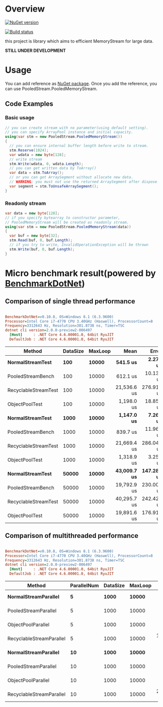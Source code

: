 # Overview

[![NuGet version](https://badge.fury.io/nu/PooledStream.svg)](https://badge.fury.io/nu/PooledStream)

[![Build status](https://ci.appveyor.com/api/projects/status/yhm2jto1ed0q0x0y/branch/master?svg=true)](https://ci.appveyor.com/project/itn3000/pooledstream-kviqp/branch/master)

this project is library which aims to efficient MemoryStream for large data.

**STILL UNDER DEVELOPMENT**

# Usage

You can add reference as [NuGet package](https://www.nuget.org/packages/PooledStream/).
Once you add the reference, you can use PooledStream.PooledMemoryStream.

## Code Examples

### Basic usage

```csharp
// you can create stream with no parameter(using default setting).
// you can specify ArrayPool instance and initial capacity.
using(var stm = new PooledStream.PooledMemoryStream())
{
  // you can ensure internal buffer length before write to stream.
  stm.Reserve(1024);
  var wdata = new byte[128];
  // write stream
  stm.Write(wdata, 0, wdata.Length);
  // you can get written data by ToArray()
  var data = stm.ToArray();
  // or you can get ArraySegment without allocate new data.
  // WARNING: you must not use the returned ArraySegment after dispose Stream 
  var segment = stm.ToUnsafeArraySegment();
}
```

### Readonly stream

```csharp
var data = new byte[128];
// if you specify bytearray to constructor parameter,
// PooledMemoryStream will be created as readonly stream.
using(var stm = new PooledStream.PooledMemoryStream(data))
{
  var buf = new byte[32];
  stm.Read(buf, 0, buf.Length);
  // if you try to write, InvalidOperationException will be thrown
  stm.Write(buf, 0, buf.Length);
}
```

# Micro benchmark result(powered by [BenchmarkDotNet](http://benchmarkdotnet.org/))

## Comparison of single thread performance

``` ini

BenchmarkDotNet=v0.10.8, OS=Windows 8.1 (6.3.9600)
Processor=Intel Core i7-4770 CPU 3.40GHz (Haswell), ProcessorCount=8
Frequency=3312643 Hz, Resolution=301.8738 ns, Timer=TSC
dotnet cli version=2.0.0-preview2-006497
  [Host]     : .NET Core 4.6.00001.0, 64bit RyuJIT
  DefaultJob : .NET Core 4.6.00001.0, 64bit RyuJIT


```
 |               Method | DataSize | MaxLoop |        Mean |      Error |     StdDev | Scaled | ScaledSD |       Gen 0 |     Gen 1 |   Gen 2 |   Allocated |
 |--------------------- |--------- |-------- |------------:|-----------:|-----------:|-------:|---------:|------------:|----------:|--------:|------------:|
 |     **NormalStreamTest** |      **100** |   **10000** |    **541.5 us** |   **2.272 us** |   **2.126 us** |   **1.00** |     **0.00** |    **838.8672** |         **-** |       **-** |  **3437.63 KB** |
 |    PooledStreamBench |      100 |   10000 |    612.1 us |  10.134 us |  10.407 us |   1.13 |     0.02 |    170.8984 |         - |       - |   703.25 KB |
 | RecyclableStreamTest |      100 |   10000 | 21,536.6 us | 276.913 us | 259.025 us |  39.77 |     0.49 |   1062.5000 |   31.2500 | 31.2500 |  4510.44 KB |
 |       ObjectPoolTest |      100 |   10000 |  1,198.0 us |  18.856 us |  17.637 us |   2.21 |     0.03 |    152.3438 |         - |       - |   625.13 KB |
 |     **NormalStreamTest** |     **1000** |   **10000** |  **1,147.0 us** |   **7.268 us** |   **6.443 us** |   **1.00** |     **0.00** |   **2611.3281** |         **-** |       **-** | **10704.13 KB** |
 |    PooledStreamBench |     1000 |   10000 |    839.7 us |  11.962 us |  11.190 us |   0.73 |     0.01 |    171.8750 |         - |       - |   704.13 KB |
 | RecyclableStreamTest |     1000 |   10000 | 21,669.4 us | 286.048 us | 267.570 us |  18.89 |     0.25 |   1062.5000 |   31.2500 | 31.2500 |  4511.31 KB |
 |       ObjectPoolTest |     1000 |   10000 |  1,318.9 us |   3.252 us |   2.539 us |   1.15 |     0.01 |    152.3438 |         - |       - |      626 KB |
 |     **NormalStreamTest** |    **50000** |   **10000** | **43,009.7 us** | **147.280 us** | **137.766 us** |   **1.00** |     **0.00** | **119000.0000** | **3125.0000** |       **-** | **489267.6 KB** |
 |    PooledStreamBench |    50000 |   10000 | 19,792.9 us | 230.006 us | 215.148 us |   0.46 |     0.01 |    156.2500 |         - |       - |   751.98 KB |
 | RecyclableStreamTest |    50000 |   10000 | 40,295.7 us | 242.423 us | 214.902 us |   0.94 |     0.01 |   1062.5000 |         - |       - |  4559.16 KB |
 |       ObjectPoolTest |    50000 |   10000 | 19,891.6 us | 176.917 us | 165.489 us |   0.46 |     0.00 |    156.2500 |         - |       - |   673.85 KB |

## Comparison of multithreaded performance

``` ini

BenchmarkDotNet=v0.10.8, OS=Windows 8.1 (6.3.9600)
Processor=Intel Core i7-4770 CPU 3.40GHz (Haswell), ProcessorCount=8
Frequency=3312643 Hz, Resolution=301.8738 ns, Timer=TSC
dotnet cli version=2.0.0-preview2-006497
  [Host]     : .NET Core 4.6.00001.0, 64bit RyuJIT
  DefaultJob : .NET Core 4.6.00001.0, 64bit RyuJIT


```
 |                   Method | ParallelNum | DataSize | MaxLoop |       Mean |     Error |    StdDev | Scaled | ScaledSD |      Gen 0 |   Allocated |
 |------------------------- |------------ |--------- |-------- |-----------:|----------:|----------:|-------:|---------:|-----------:|------------:|
 |     **NormalStreamParallel** |           **5** |     **1000** |   **10000** |   **1.183 ms** | **0.0091 ms** | **0.0081 ms** |   **1.00** |     **0.00** |  **2611.3281** | **10704.69 KB** |
 |     PooledStreamParallel |           5 |     1000 |   10000 |   3.695 ms | 0.0370 ms | 0.0328 ms |   3.12 |     0.03 |   652.3438 |     4.12 KB |
 |       ObjectPoolParallel |           5 |     1000 |   10000 |   7.776 ms | 0.1162 ms | 0.1030 ms |   6.57 |     0.09 |   757.8125 |  3126.57 KB |
 | RecyclableStreamParallel |           5 |     1000 |   10000 | 108.640 ms | 1.6470 ms | 1.5406 ms |  91.85 |     1.39 |  5312.5000 | 22011.83 KB |
 |     **NormalStreamParallel** |          **10** |     **1000** |   **10000** |   **1.186 ms** | **0.0059 ms** | **0.0052 ms** |   **1.00** |     **0.00** |  **2611.3281** | **10704.96 KB** |
 |     PooledStreamParallel |          10 |     1000 |   10000 |   3.317 ms | 0.0088 ms | 0.0082 ms |   2.80 |     0.01 |   652.3438 |     6.86 KB |
 |       ObjectPoolParallel |          10 |     1000 |   10000 |  15.258 ms | 0.0872 ms | 0.0728 ms |  12.86 |     0.08 |  1515.6250 |  6251.84 KB |
 | RecyclableStreamParallel |          10 |     1000 |   10000 | 215.123 ms | 1.0908 ms | 0.8517 ms | 181.33 |     1.03 | 10625.0000 | 43887.02 KB |
